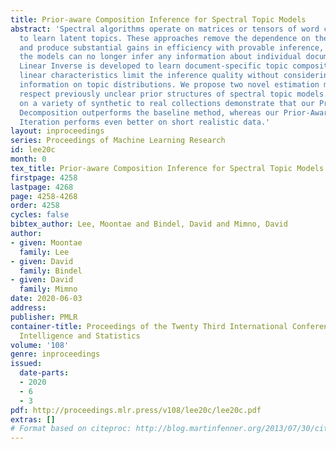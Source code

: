 ```yaml
---
title: Prior-aware Composition Inference for Spectral Topic Models
abstract: 'Spectral algorithms operate on matrices or tensors of word co-occurrence
  to learn latent topics. These approaches remove the dependence on the original documents
  and produce substantial gains in efficiency with provable inference, but at a cost:
  the models can no longer infer any information about individual documents. Thresholded
  Linear Inverse is developed to learn document-specific topic compositions, but its
  linear characteristics limit the inference quality without considering any prior
  information on topic distributions. We propose two novel estimation methods that
  respect previously unclear prior structures of spectral topic models. Experiments
  on a variety of synthetic to real collections demonstrate that our Prior-Aware Dual
  Decomposition outperforms the baseline method, whereas our Prior-Aware Manifold
  Iteration performs even better on short realistic data.'
layout: inproceedings
series: Proceedings of Machine Learning Research
id: lee20c
month: 0
tex_title: Prior-aware Composition Inference for Spectral Topic Models
firstpage: 4258
lastpage: 4268
page: 4258-4268
order: 4258
cycles: false
bibtex_author: Lee, Moontae and Bindel, David and Mimno, David
author:
- given: Moontae
  family: Lee
- given: David
  family: Bindel
- given: David
  family: Mimno
date: 2020-06-03
address: 
publisher: PMLR
container-title: Proceedings of the Twenty Third International Conference on Artificial
  Intelligence and Statistics
volume: '108'
genre: inproceedings
issued:
  date-parts:
  - 2020
  - 6
  - 3
pdf: http://proceedings.mlr.press/v108/lee20c/lee20c.pdf
extras: []
# Format based on citeproc: http://blog.martinfenner.org/2013/07/30/citeproc-yaml-for-bibliographies/
---
```

